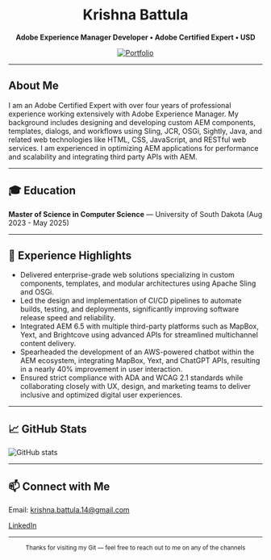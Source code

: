 <!--
**krishnaprithvi/krishnaprithvi** is a ✨ _special_ ✨ repository because its `README.md` (this file) appears on your GitHub profile.

Here are some ideas to get you started:

- 🔭 I’m currently working on ...
- 🌱 I’m currently learning ...
- 👯 I’m looking to collaborate on ...
- 🤔 I’m looking for help with ...
- 💬 Ask me about ...
- 📫 How to reach me: ...
- 😄 Pronouns: ...
- ⚡ Fun fact: ...
-->

<h1 align="center">Krishna Battula</h1>
<p align="center"><b>Adobe Experience Manager Developer • Adobe Certified Expert • USD</b></p>

<p align="center">
  <a href="https://krishna-battula.base44.app">
    <img alt="Portfolio" src="https://img.shields.io/badge/Portfolio-Krishna%20Battula-blue?logo=portfolio" />
  </a>

</p>

---

## About Me
I am an Adobe Certified Expert with over four years of professional experience working extensively with Adobe Experience Manager. My background includes designing and developing custom AEM components, templates, dialogs, and workflows using Sling, JCR, OSGi, Sightly, Java, and related web technologies like HTML, CSS, JavaScript, and RESTful web services. I am experienced in optimizing AEM applications for performance and scalability and integrating third party APIs with AEM.

<!-- ---

## 🛠 Skills & Tools
**Content Management Systems:** AEM 6.5, Digital Asset Management (DAM), Java Content Repository (JCR), Apache Jackrabbit, Web Content Management (WCM), Content Repository Extreme (CRX)

**Programming Languages:** Java, Python, JavaScript, HTML5, CSS3, LESS, Bootstrap, XML, JSON

**Frameworks & Libraries:** jQuery, Sightly (HTL), AJAX, Spring Boot, Hibernate, Flask, RESTful API, GraphQL

**Server & Middleware:** Apache Sling, Apache Felix, OSGi Framework, MySQL

**Analytics & Tag Management:** Adobe Analytics, Adobe Launch

**Development Tools:** Jira, Maven, Git, GitLab, AWS (Lex, S3, Lambda, CloudFormation, CI/CD, CloudWatch, IAM), Adobe XD, Eclipse, VSCode

**Standards:** ADA Compliance, Web Content Accessibility Guidelines (WCAG 2.1) -->

---

## 🎓 Education
**Master of Science in Computer Science** — University of South Dakota (Aug 2023 - May 2025)

---

## 💼 Experience Highlights
* Delivered enterprise-grade web solutions specializing in custom components, templates, and modular architectures using Apache Sling and OSGi.
* Led the design and implementation of CI/CD pipelines to automate builds, testing, and deployments, significantly improving software release speed and reliability.
* Integrated AEM 6.5 with multiple third-party platforms such as MapBox, Yext, and Brightcove using advanced APIs for streamlined multichannel content delivery.
* Spearheaded the development of an AWS-powered chatbot within the AEM ecosystem, integrating MapBox, Yext, and ChatGPT APIs, resulting in a nearly 40% improvement in user interaction.
* Ensured strict compliance with ADA and WCAG 2.1 standards while collaborating closely with UX, design, and marketing teams to deliver inclusive and optimized digital user experiences.

---

## 📈 GitHub Stats
<picture>
  <source media="(prefers-color-scheme: dark)"
          srcset="https://github-readme-stats.vercel.app/api?username=krishnaprithvi&show_icons=true&rank_icon=github&theme=github_dark">
  <img alt="GitHub stats"
       src="https://github-readme-stats.vercel.app/api?username=krishnaprithvi&show_icons=true&rank_icon=github">
</picture>

---

## 📫 Connect with Me
Email: [krishna.battula.14@gmail.com](mailto:krishna.battula.14@gmail.com)

[LinkedIn](https://www.linkedin.com/in/krishna-prithvi-battula-944296150)

---

<p align="center">
  <sub>Thanks for visiting my Git — feel free to reach out to me on any of the channels</sub>
</p>
